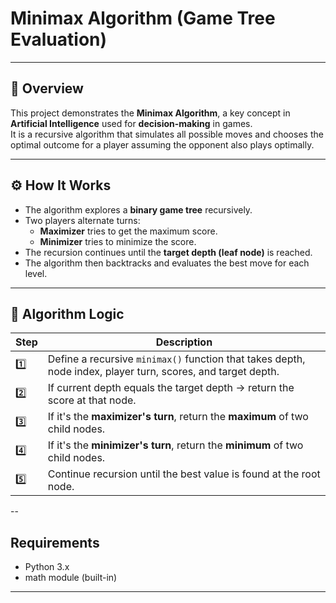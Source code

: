 # Minimax Algorithm (Game Tree Evaluation)

---

## 🧠 Overview
This project demonstrates the **Minimax Algorithm**, a key concept in **Artificial Intelligence** used for **decision-making** in games.  
It is a recursive algorithm that simulates all possible moves and chooses the optimal outcome for a player assuming the opponent also plays optimally.

---

## ⚙️ How It Works
- The algorithm explores a **binary game tree** recursively.
- Two players alternate turns:
  - **Maximizer** tries to get the maximum score.
  - **Minimizer** tries to minimize the score.
- The recursion continues until the **target depth (leaf node)** is reached.
- The algorithm then backtracks and evaluates the best move for each level.

---

## 🧩 Algorithm Logic

| Step | Description |
|------|--------------|
| 1️⃣ | Define a recursive `minimax()` function that takes depth, node index, player turn, scores, and target depth. |
| 2️⃣ | If current depth equals the target depth → return the score at that node. |
| 3️⃣ | If it's the **maximizer's turn**, return the **maximum** of two child nodes. |
| 4️⃣ | If it's the **minimizer's turn**, return the **minimum** of two child nodes. |
| 5️⃣ | Continue recursion until the best value is found at the root node. |

--

## Requirements
-  Python 3.x
-  math module (built-in)

---


